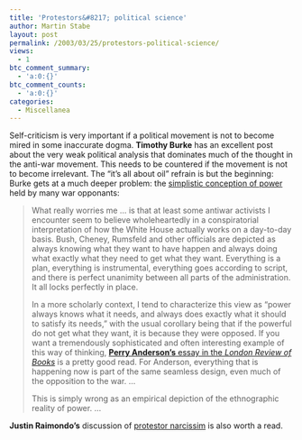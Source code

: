 ```yaml
---
title: 'Protestors&#8217; political science'
author: Martin Stabe
layout: post
permalink: /2003/03/25/protestors-political-science/
views:
  - 1
btc_comment_summary:
  - 'a:0:{}'
btc_comment_counts:
  - 'a:0:{}'
categories:
  - Miscellanea
---
```

Self-criticism is very important if a political movement is not to become mired in some inaccurate dogma. **Timothy Burke** has an excellent post about the very weak political analysis that dominates much of the thought in the anti-war movement. This needs to be countered if the movement is not to become irrelevant. The &#8220;it&#8217;s all about oil&#8221; refrain is but the beginning: Burke gets at a much deeper problem: the <a href="http://www.swarthmore.edu/SocSci/tburke1/perma31703a.html" targe="_top">simplistic conception of power</a> held by many war opponants:

> What really worries me &#8230; is that at least some antiwar activists I encounter seem to believe wholeheartedly in a conspiratorial interpretation of how the White House actually works on a day-to-day basis. Bush, Cheney, Rumsfeld and other officials are depicted as always knowing what they want to have happen and always doing what exactly what they need to get what they want. Everything is a plan, everything is instrumental, everything goes according to script, and there is perfect unanimity between all parts of the administration. It all locks perfectly in place. 
> 
> In a more scholarly context, I tend to characterize this view as &#8220;power always knows what it needs, and always does exactly what it should to satisfy its needs,&#8221; with the usual corollary being that if the powerful do not get what they want, it is because they were opposed. If you want a tremendously sophisticated and often interesting example of this way of thinking, <a href="http://www.lrb.co.uk/v25/n05/ande01_.html" target="_top"><b>Perry Anderson&#8217;s</b> essay in the <i>London Review of Books</i></a> is a pretty good read. For Anderson, everything that is happening now is part of the same seamless design, even much of the opposition to the war. &#8230; 
> 
> This is simply wrong as an empirical depiction of the ethnographic reality of power. &#8230;</blockquote> 
> 
> **Justin Raimondo&#8217;s** discussion of <a href="http://www.antiwar.com/justin/j031703.html" target="_top">protestor narcissim</a> is also worth a read.